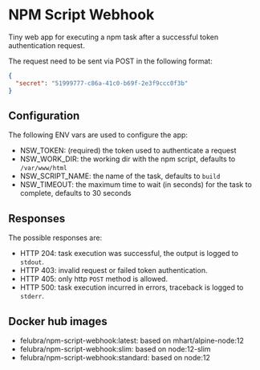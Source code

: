 # NPM Script Webhook
Tiny web app for executing a npm task after a successful token authentication request.

The request need to be sent via POST in the following format:
```json
{
  "secret": "51999777-c86a-41c0-b69f-2e3f9ccc0f3b"
}
```
## Configuration
The following ENV vars are used to configure the app:
- NSW_TOKEN: (required) the token used to authenticate a request
- NSW_WORK_DIR: the working dir with the npm script, defaults to `/var/www/html`
- NSW_SCRIPT_NAME: the name of the task, defaults to `build`
- NSW_TIMEOUT: the maximum time to wait (in seconds) for the task to complete, defaults to 30 seconds

## Responses
The possible responses are:
- HTTP 204: task execution was successful, the output is logged to `stdout`.
- HTTP 403: invalid request or failed token authentication.
- HTTP 405: only http `POST` method is allowed.
- HTTP 500: task execution incurred in errors, traceback is logged to `stderr`.

## Docker hub images
- felubra/npm-script-webhook:latest: based on mhart/alpine-node:12
- felubra/npm-script-webhook:slim: based on node:12-slim
- felubra/npm-script-webhook:standard: based on node:12
